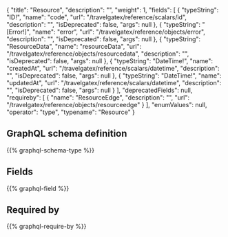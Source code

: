 {
  "title": "Resource",
  "description": "",
  "weight": 1,
  "fields": [
    {
      "typeString": "ID!",
      "name": "code",
      "url": "/travelgatex/reference/scalars/id",
      "description": "",
      "isDeprecated": false,
      "args": null
    },
    {
      "typeString": "[Error!]",
      "name": "error",
      "url": "/travelgatex/reference/objects/error",
      "description": "",
      "isDeprecated": false,
      "args": null
    },
    {
      "typeString": "ResourceData",
      "name": "resourceData",
      "url": "/travelgatex/reference/objects/resourcedata",
      "description": "",
      "isDeprecated": false,
      "args": null
    },
    {
      "typeString": "DateTime!",
      "name": "createdAt",
      "url": "/travelgatex/reference/scalars/datetime",
      "description": "",
      "isDeprecated": false,
      "args": null
    },
    {
      "typeString": "DateTime!",
      "name": "updatedAt",
      "url": "/travelgatex/reference/scalars/datetime",
      "description": "",
      "isDeprecated": false,
      "args": null
    }
  ],
  "deprecatedFields": null,
  "requireby": [
    {
      "name": "ResourceEdge",
      "description": "",
      "url": "/travelgatex/reference/objects/resourceedge"
    }
  ],
  "enumValues": null,
  "operator": "type",
  "typename": "Resource"
}
## GraphQL schema definition

{{% graphql-schema-type %}}

## Fields

{{% graphql-field %}}

## Required by

{{% graphql-require-by %}}
